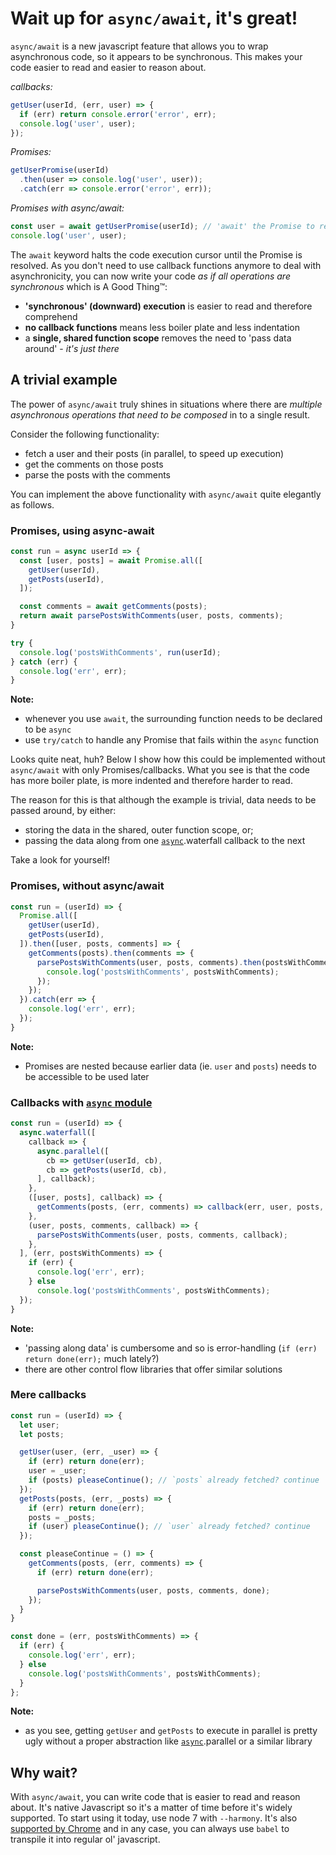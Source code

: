 # Wait up for `async/await`, it's great!

`async/await` is a new javascript feature that allows you to wrap asynchronous code, so it appears to be synchronous. This makes your code easier to read and easier to reason about.

*callbacks:*
```js
getUser(userId, (err, user) => {
  if (err) return console.error('error', err);
  console.log('user', user);
});
```

*Promises:*
```js
getUserPromise(userId)
  .then(user => console.log('user', user));
  .catch(err => console.error('error', err));
```

*Promises with async/await:*
```js
const user = await getUserPromise(userId); // 'await' the Promise to resolve and assign result to `user`
console.log('user', user);
```

The `await` keyword halts the code execution cursor until the Promise is resolved. As you don't need to use callback functions anymore to deal with asynchronicity, you can now write your code _as if all operations are synchronous_ which is A Good Thing™:

- **'synchronous' (downward) execution** is easier to read and therefore comprehend
- **no callback functions** means less boiler plate and less indentation
- a **single, shared function scope** removes the need to 'pass data around' - _it's just there_

## A trivial example

The power of `async/await` truly shines in situations where there are *multiple asynchronous operations that need to be composed* in to a single result.

Consider the following functionality:
- fetch a user and their posts (in parallel, to speed up execution)
- get the comments on those posts
- parse the posts with the comments

You can implement the above functionality with `async/await` quite elegantly as follows.

### Promises, using async-await

```js
const run = async userId => {
  const [user, posts] = await Promise.all([
    getUser(userId),
    getPosts(userId),
  ]);

  const comments = await getComments(posts);
  return await parsePostsWithComments(user, posts, comments);
}

try {
  console.log('postsWithComments', run(userId);
} catch (err) {
  console.log('err', err);
}
```

**Note:**
- whenever you use `await`, the surrounding function needs to be declared to be `async`
- use `try/catch` to handle any Promise that fails within the `async` function

Looks quite neat, huh? Below I show how this could be implemented without `async/await` with only Promises/callbacks. What you see is that the code has more boiler plate, is more indented and therefore harder to read.

The reason for this is that although the example is trivial, data needs to be passed around, by either:
- storing the data in the shared, outer function scope, or;
- passing the data along from one [`async`](http://caolan.github.io/async/).waterfall callback to the next

Take a look for yourself!

### Promises, without async/await

```js
const run = (userId) => {
  Promise.all([
    getUser(userId),
    getPosts(userId),
  ]).then([user, posts, comments] => {
    getComments(posts).then(comments => {
      parsePostsWithComments(user, posts, comments).then(postsWithComments => {
        console.log('postsWithComments', postsWithComments);
      });
    });
  }).catch(err => {
    console.log('err', err);
  });
}
```

**Note:**
- Promises are nested because earlier data (ie. `user` and `posts`) needs to be accessible to be used later

### Callbacks with [`async` module](http://caolan.github.io/async/)

```js
const run = (userId) => {
  async.waterfall([
    callback => {
      async.parallel([
        cb => getUser(userId, cb),
        cb => getPosts(userId, cb),
      ], callback);
    },
    ([user, posts], callback) => {
      getComments(posts, (err, comments) => callback(err, user, posts, comments));
    },
    (user, posts, comments, callback) => {
      parsePostsWithComments(user, posts, comments, callback);
    },
  ], (err, postsWithComments) => {
    if (err) {
      console.log('err', err);
    } else
      console.log('postsWithComments', postsWithComments);
  });
}
```

**Note:**
- 'passing along data' is cumbersome and so is error-handling (`if (err) return done(err);` much lately?)
- there are other control flow libraries that offer similar solutions

### Mere callbacks

```js
const run = (userId) => {
  let user;
  let posts;

  getUser(user, (err, _user) => {
    if (err) return done(err);
    user = _user;
    if (posts) pleaseContinue(); // `posts` already fetched? continue
  });
  getPosts(posts, (err, _posts) => {
    if (err) return done(err);
    posts = _posts;
    if (user) pleaseContinue(); // `user` already fetched? continue
  });

  const pleaseContinue = () => {
    getComments(posts, (err, comments) => {
      if (err) return done(err);

      parsePostsWithComments(user, posts, comments, done);
    });
  }
}

const done = (err, postsWithComments) => {
  if (err) {
    console.log('err', err);
  } else
    console.log('postsWithComments', postsWithComments);
  }
};
```

**Note:**
- as you see, getting `getUser` and `getPosts` to execute in parallel is pretty ugly without a proper abstraction like [`async`](http://caolan.github.io/async/).parallel or a similar library

## Why wait?

With `async/await`, you can write code that is easier to read and reason about. It's native Javascript so it's a matter of time before it's widely supported. To start using it today, use node 7 with `--harmony`. It's also [supported by Chrome](https://twitter.com/addyosmani/status/789126892402204673) and in any case, you can always use `babel` to transpile it into regular ol' javascript.
